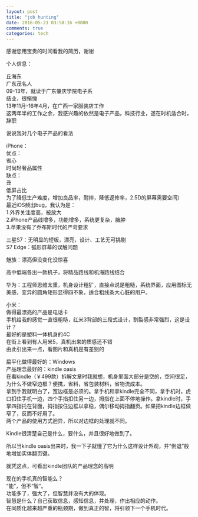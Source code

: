 ```yaml
---
layout: post
title: "job hunting"
date: 2016-05-21 03:58:16 +0800
comments: true
categories: tech
---
```

感谢您用宝贵的时间看我的简历，谢谢  

个人信息：

丘海东  
广东茂名人  
09-13年，就读于广东肇庆学院电子系  
结业，很惭愧  
13年11月-16年4月，在广西一家服装店工作  
这两年半的工作之余，我感兴趣的依然是电子产品，科技行业，遂在时机适合时，辞职  

说说我对几个电子产品的看法  

iPhone：  
优点：  
     省心  
     时尚轻奢品属性  
缺点：  
     丑  
     低屏占比  
     为了降低生产难度，增加良品率，耐摔，降低返修率，2.5D的屏幕需要空间）  
     最近iOS频出bug，我认为是：  
     1.外界关注度高，被放大  
     2.iPhone产品线增多，功能增多，系统更复杂，臃肿  
     3.苹果没有了乔布斯时代的严苛要求  

三星S7：无明显的短板，漂亮，设计、工艺无可挑剔  
S7 Edge：弧形屏幕的误触问题  

魅族：漂亮但没变化没惊喜  

高中低端各出一款机子，将精品路线和机海路线结合  

华为：工程师思维太重，机身设计粗犷，直接点说是粗糙，系统界面，应用图标无美感，变异的圆角矩形显得四不象，适合粗线条大心脏的用户。  

小米：  
      做得最漂亮的产品是电话卡  
      手机给我的感觉一直很粗糙，红米3背部的三段式设计，割裂感非常强烈，这是设计？  
      最好的是塑料一体机身的4C  
      在街上看到有人用米5，真机出来的质感还不错  
      由此引出来一点，看图片和真机是有差别的  

扁平化做得最好的：Windows  
产品理念最好的：kindle oasis  
    在看kindle（￥499款）拆解文章时我就想，机身里面大部分是空的，空间很足，为什么不做窄边框？便携，省料，省包装材料，省物流成本。  
    拿到手我就明白了，宽边框是必须的。拿手机和拿kindle完全不同，拿手机时，虎口扣住手机一边，四个手指扣住另一边，拇指在上面不停地操作。拿kindle时，手掌四指托在背面，拇指按住边框以拿稳，偶尔移动拇指翻页。如果把kindle边框做窄了，反而不好用了。  
    两个产品的使用方式迥异，所以对边框的处理就不同。  

Kindle很清楚自己是什么，要什么，并且很好地做到了。  

所以当kindle oasis出来时，我一下子就懂了它为什么这样设计外观，并“倒退”般地增加实体翻页键。  

就凭这点，可看出kindle团队的产品理念的高明  

现在的手机真的智能么？  
“能”，但不“智”。  
功能多了，强大了，但智慧并没有大的体现。  
智慧是什么？自己获取信息，感知信息，并处理，作出相应的动作。  
在同质化越来越严重的瓶颈期，做到真正的智，将引领下一个手机时代。  

